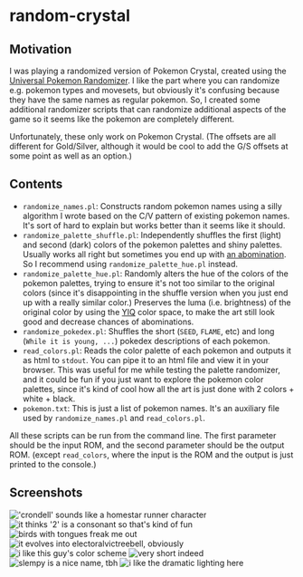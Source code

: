 random-crystal
==============

## Motivation

I was playing a randomized version of Pokemon Crystal, created using the [Universal Pokemon Randomizer](https://pokehacks.dabomstew.com/randomizer/). I like the part where you can randomize e.g. pokemon types and movesets, but obviously it's confusing because they have the same names as regular pokemon. So, I created some additional randomizer scripts that can randomize additional aspects of the game so it seems like the pokemon are completely different.

Unfortunately, these only work on Pokemon Crystal. (The offsets are all different for Gold/Silver, although it would be cool to add the G/S offsets at some point as well as an option.)

## Contents

- `randomize_names.pl`: Constructs random pokemon names using a silly algorithm I wrote based on the C/V pattern of existing pokemon names. It's sort of hard to explain but works better than it seems like it should.
- `randomize_palette_shuffle.pl`: Independently shuffles the first (light) and second (dark) colors of the pokemon palettes and shiny palettes. Usually works all right but sometimes you end up with [an abomination](images/bad-palette.png). So I recommend using `randomize_palette_hue.pl` instead.
- `randomize_palette_hue.pl`: Randomly alters the hue of the colors of the pokemon palettes, trying to ensure it's not too similar to the original colors (since it's disappointing in the shuffle version when you just end up with a really similar color.) Preserves the luma (i.e. brightness) of the original color by using the [YIQ](https://en.wikipedia.org/wiki/YIQ) color space, to make the art still look good and decrease chances of abominations.
- `randomize_pokedex.pl`: Shuffles the short (`SEED`, `FLAME`, etc) and long (`While it is young, ...`) pokedex descriptions of each pokemon.
- `read_colors.pl`: Reads the color palette of each pokemon and outputs it as html to `stdout`. You can pipe it to an html file and view it in your browser. This was useful for me while testing the palette randomizer, and it could be fun if you just want to explore the pokemon color palettes, since it's kind of cool how all the art is just done with 2 colors + white + black.
- `pokemon.txt`: This is just a list of pokemon names. It's an auxiliary file used by `randomize_names.pl` and `read_colors.pl`.

All these scripts can be run from the command line. The first parameter should be the input ROM, and the second parameter should be the output ROM. (except `read_colors`, where the input is the ROM and the output is just printed to the console.)

## Screenshots

!['crondell' sounds like a homestar runner character](images/enbolgode.png)
![it thinks '2' is a consonant so that's kind of fun](images/chersun2.png)
![birds with tongues freak me out](images/enbolgode.png)
![it evolves into electoralvictreebell, obviously](images/pollsprout.png)
![i like this guy's color scheme](images/grebsas.png)
![very short indeed](images/hiabo.png)
![slempy is a nice name, tbh](images/slempy.png)
![i like the dramatic lighting here](images/swaullar.png)
